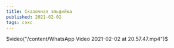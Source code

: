 ```yaml
---
title: Сказочная эльфийка
published: 2021-02-02
tags: сэкс
---
```


$video("/content/WhatsApp Video 2021-02-02 at 20.57.47.mp4")$

